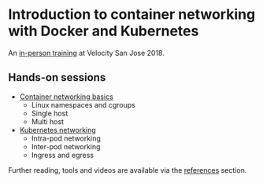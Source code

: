# Introduction to container networking with Docker and Kubernetes

An [in-person training](https://conferences.oreilly.com/velocity/vl-ca/public/schedule/detail/67243) at Velocity San Jose 2018.


## Hands-on sessions

- [Container networking basics](container.md)
  - Linux namespaces and cgroups
  - Single host
  - Multi host
- [Kubernetes networking](k8s.md)
  - Intra-pod networking
  - Inter-pod networking
  - Ingress and egress

Further reading, tools and videos are available via the [references](references.md) section.